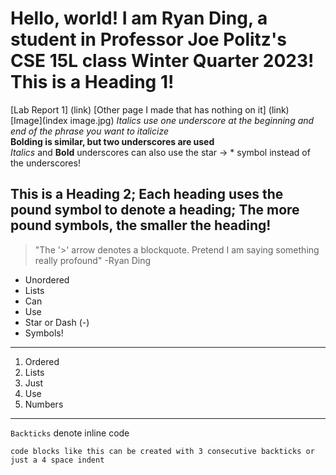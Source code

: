  # Hello, world! I am Ryan Ding, a student in Professor Joe Politz's CSE 15L class Winter Quarter 2023! This is a Heading 1!  
[Lab Report 1] (link) [Other page I made that has nothing on it] (link)  
[Image](index image.jpg)
_Italics use one underscore at the beginning and end of the phrase you want to italicize_  
__Bolding is similar, but two underscores are used__  
*Italics* and **Bold** underscores can also use the star -> * symbol instead of the underscores!  
## This is a Heading 2; Each heading uses the pound symbol to denote a heading; The more pound symbols, the smaller the heading!
> "The '>' arrow denotes a blockquote. Pretend I am saying something really profound" -Ryan Ding  

* Unordered
* Lists
* Can 
* Use
* Star or Dash (-)
* Symbols!  

---
1. Ordered
2. Lists
3. Just
4. Use
5. Numbers  

***  

`Backticks` denote inline code  

```
code blocks like this can be created with 3 consecutive backticks or just a 4 space indent
```  
